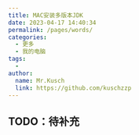 ```yaml
---
title: MAC安装多版本JDK
date: 2023-04-17 14:40:34
permalink: /pages/words/
categories:
  - 更多
  - 我的电脑
tags:
  - 
author: 
  name: Mr.Kusch
  link: https://github.com/kuschzzp
---
```

## TODO：待补充
